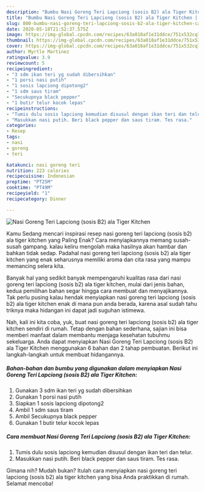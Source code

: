 ```yaml
---
description: "Bumbu Nasi Goreng Teri Lapciong (sosis B2) ala Tiger Kitchen | Cara Membuat Nasi Goreng Teri Lapciong (sosis B2) ala Tiger Kitchen Yang Enak Banget"
title: "Bumbu Nasi Goreng Teri Lapciong (sosis B2) ala Tiger Kitchen | Cara Membuat Nasi Goreng Teri Lapciong (sosis B2) ala Tiger Kitchen Yang Enak Banget"
slug: 800-bumbu-nasi-goreng-teri-lapciong-sosis-b2-ala-tiger-kitchen-cara-membuat-nasi-goreng-teri-lapciong-sosis-b2-ala-tiger-kitchen-yang-enak-banget
date: 2020-05-18T21:52:37.575Z
image: https://img-global.cpcdn.com/recipes/63a018af1e31ddce/751x532cq70/nasi-goreng-teri-lapciong-sosis-b2-ala-tiger-kitchen-foto-resep-utama.jpg
thumbnail: https://img-global.cpcdn.com/recipes/63a018af1e31ddce/751x532cq70/nasi-goreng-teri-lapciong-sosis-b2-ala-tiger-kitchen-foto-resep-utama.jpg
cover: https://img-global.cpcdn.com/recipes/63a018af1e31ddce/751x532cq70/nasi-goreng-teri-lapciong-sosis-b2-ala-tiger-kitchen-foto-resep-utama.jpg
author: Myrtle Martinez
ratingvalue: 3.9
reviewcount: 5
recipeingredient:
- "3 sdm ikan teri yg sudah dibersihkan"
- "1 porsi nasi putih"
- "1 sosis lapciong dipotong2"
- "1 sdm saus tiram"
- "Secukupnya black pepper"
- "1 butir telur kocok lepas"
recipeinstructions:
- "Tumis dulu sosis lapciong kemudian disusul dengan ikan teri dan telur."
- "Masukkan nasi putih. Beri black pepper dan saus tiram. Tes rasa."
categories:
- Resep
tags:
- nasi
- goreng
- teri

katakunci: nasi goreng teri 
nutrition: 223 calories
recipecuisine: Indonesian
preptime: "PT25M"
cooktime: "PT49M"
recipeyield: "1"
recipecategory: Dinner

---
```



![Nasi Goreng Teri Lapciong (sosis B2) ala Tiger Kitchen](https://img-global.cpcdn.com/recipes/63a018af1e31ddce/751x532cq70/nasi-goreng-teri-lapciong-sosis-b2-ala-tiger-kitchen-foto-resep-utama.jpg)

Kamu Sedang mencari inspirasi resep nasi goreng teri lapciong (sosis b2) ala tiger kitchen yang Paling Enak? Cara menyiapkannya memang susah-susah gampang. kalau keliru mengolah maka hasilnya akan hambar dan bahkan tidak sedap. Padahal nasi goreng teri lapciong (sosis b2) ala tiger kitchen yang enak seharusnya memiliki aroma dan cita rasa yang mampu memancing selera kita.



Banyak hal yang sedikit banyak mempengaruhi kualitas rasa dari nasi goreng teri lapciong (sosis b2) ala tiger kitchen, mulai dari jenis bahan, kedua pemilihan bahan segar hingga cara membuat dan menyajikannya. Tak perlu pusing kalau hendak menyiapkan nasi goreng teri lapciong (sosis b2) ala tiger kitchen enak di mana pun anda berada, karena asal sudah tahu triknya maka hidangan ini dapat jadi suguhan istimewa.


Nah, kali ini kita coba, yuk, buat nasi goreng teri lapciong (sosis b2) ala tiger kitchen sendiri di rumah. Tetap dengan bahan sederhana, sajian ini bisa memberi manfaat dalam membantu menjaga kesehatan tubuhmu sekeluarga. Anda dapat menyiapkan Nasi Goreng Teri Lapciong (sosis B2) ala Tiger Kitchen menggunakan 6 bahan dan 2 tahap pembuatan. Berikut ini langkah-langkah untuk membuat hidangannya.

<!--inarticleads1-->

##### Bahan-bahan dan bumbu yang digunakan dalam menyiapkan Nasi Goreng Teri Lapciong (sosis B2) ala Tiger Kitchen:

1. Gunakan 3 sdm ikan teri yg sudah dibersihkan
1. Gunakan 1 porsi nasi putih
1. Siapkan 1 sosis lapciong dipotong2
1. Ambil 1 sdm saus tiram
1. Ambil Secukupnya black pepper
1. Gunakan 1 butir telur kocok lepas




<!--inarticleads2-->

##### Cara membuat Nasi Goreng Teri Lapciong (sosis B2) ala Tiger Kitchen:

1. Tumis dulu sosis lapciong kemudian disusul dengan ikan teri dan telur.
1. Masukkan nasi putih. Beri black pepper dan saus tiram. Tes rasa.




Gimana nih? Mudah bukan? Itulah cara menyiapkan nasi goreng teri lapciong (sosis b2) ala tiger kitchen yang bisa Anda praktikkan di rumah. Selamat mencoba!
